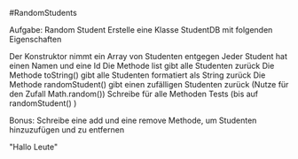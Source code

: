 #RandomStudents

Aufgabe: Random Student
Erstelle eine Klasse StudentDB mit folgenden Eigenschaften

Der Konstruktor nimmt ein Array von Studenten entgegen
Jeder Student hat einen Namen und eine Id
Die Methode list gibt alle Studenten zurück
Die Methode toString() gibt alle Studenten formatiert als String zurück
Die Methode randomStudent() gibt einen zufälligen Studenten zurück (Nutze für den Zufall Math.random())
Schreibe für alle Methoden Tests (bis auf randomStudent() )

Bonus: Schreibe eine add und eine remove Methode, um Studenten hinzuzufügen und zu entfernen

"Hallo Leute"
